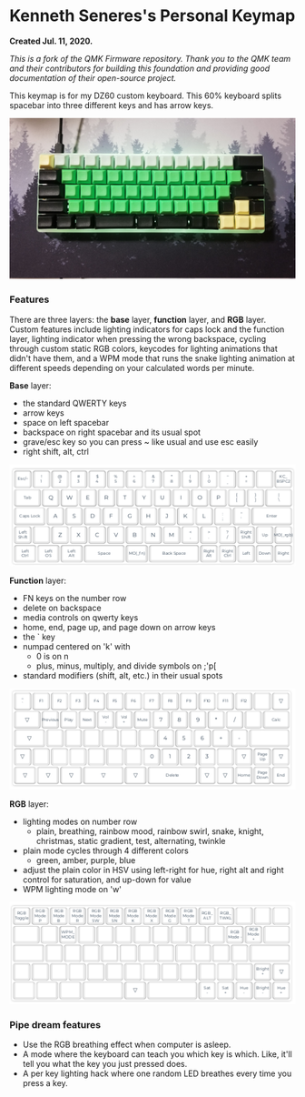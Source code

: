 # Kenneth Seneres's Personal Keymap

**Created Jul. 11, 2020.**

*This is a fork of the QMK Firmware repository. Thank you to the QMK team and their contributors for building this foundation and providing good documentation of their open-source project.*

This keymap is for my DZ60 custom keyboard. This 60% keyboard splits spacebar into three different keys and has arrow keys.

![The keyboard](pictures/keyboard.jpg)

### Features

There are three layers: the **base** layer, **function** layer, and **RGB** layer. Custom features include lighting indicators for caps lock and the function layer, lighting indicator when pressing the wrong backspace, cycling through custom static RGB colors, keycodes for lighting animations that didn't have them, and a WPM mode that runs the snake lighting animation at different speeds depending on your calculated words per minute.

**Base** layer:
 - the standard QWERTY keys
 - arrow keys
 - space on left spacebar
 - backspace on right spacebar and its usual spot
 - grave/esc key so you can press ~ like usual and use esc easily
 - right shift, alt, ctrl
 
![Base layer](pictures/keymap_base.png)
 
**Function** layer:
 - FN keys on the number row
 - delete on backspace
 - media controls on qwerty keys
 - home, end, page up, and page down on arrow keys
 - the ` key
 - numpad centered on 'k' with
    - 0 is on n
    - plus, minus, multiply, and divide symbols on ;'p[ 
 - standard modifiers (shift, alt, etc.) in their usual spots
 
![Function layer](pictures/keymap_fn.png)

**RGB** layer: 
 - lighting modes on number row
    - plain, breathing, rainbow mood, rainbow swirl, snake, knight,
     christmas, static gradient, test, alternating, twinkle
 - plain mode cycles through 4 different colors
    - green, amber, purple, blue
 - adjust the plain color in HSV using left-right for hue, right alt and right control for saturation, and up-down for value
 - WPM lighting mode on 'w'
 
![RGB layer](pictures/keymap_rgb.png)

### Pipe dream features
 - Use the RGB breathing effect when computer is asleep.
 - A mode where the keyboard can teach you which key is which. Like, it'll tell you what the key you just pressed does.
 - A per key lighting hack where one random LED breathes every time you press a key.
